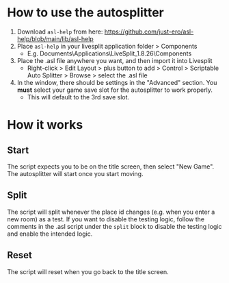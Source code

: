 # How to use the autosplitter

1. Download `asl-help` from here: https://github.com/just-ero/asl-help/blob/main/lib/asl-help
2. Place `asl-help` in your livesplit application folder > Components
    - E.g. Documents\Applications\LiveSplit_1.8.26\Components
3. Place the .asl file anywhere you want, and then import it into Livesplit
    - Right-click > Edit Layout > plus button to add > Control > Scriptable Auto Splitter > Browse > select the .asl file
4. In the window, there should be settings in the "Advanced" section. You **must** select your game save slot for the autosplitter to work properly.
    - This will default to the 3rd save slot.

# How it works
## Start
The script expects you to be on the title screen, then select "New Game". The autosplitter will start once you start moving.

## Split
The script will split whenever the place id changes (e.g. when you enter a new room) as a test. If you want to disable the testing logic, follow the comments in the .asl script under the `split` block to disable the testing logic and enable the intended logic.

## Reset
The script will reset when you go back to the title screen.